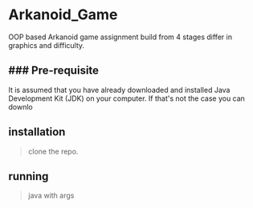 # Arkanoid_Game
OOP based Arkanoid game assignment build from 4 stages differ in graphics and difficulty.
## ### Pre-requisite
It is assumed that you have already downloaded and installed Java Development Kit (JDK) on your computer.
If that's not the case you can downlo
## installation
>clone the repo.
## running
>java with args


<!--stackedit_data:
eyJoaXN0b3J5IjpbMTU0MTQ5ODIxOCw5NDcxNDMyMjcsLTEzNj
U2Nzc1NzNdfQ==
-->
